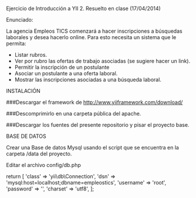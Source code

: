 Ejercicio de Introducción a YII 2.
Resuelto en clase (17/04/2014)

Enunciado:

La agencia Empleos TICS comenzará a hacer inscripciones a búsquedas laborales y desea hacerlo online. Para esto necesita un sistema que le permita:

- Listar rubros.
- Ver por rubro las ofertas de trabajo asociadas (se sugiere hacer un link).
- Permitir la inscripción de un postulante
- Asociar un postulante a una oferta laboral.
- Mostrar las inscripciones asociadas a una búsqueda laboral.


INSTALACIÓN

###Descargar el framework de http://www.yiiframework.com/download/

###Descomprimirlo en una carpeta pública del apache.

###Descargar los fuentes del presente repositorio y pisar el proyecto base.

BASE DE DATOS

Crear una Base de datos Mysql usando el script que se encuentra en la carpeta /data del proyecto.

Editar el archivo config/db.php

return [
	'class' => 'yii\db\Connection',
	'dsn' => 'mysql:host=localhost;dbname=empleostics',
	'username' => 'root',
	'password' => '',
	'charset' => 'utf8',
];